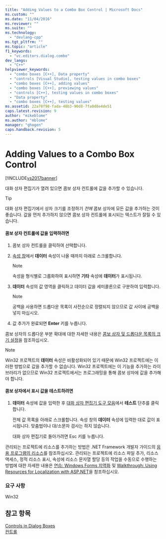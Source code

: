 ```yaml
---
title: "Adding Values to a Combo Box Control | Microsoft Docs"
ms.custom: ""
ms.date: "11/04/2016"
ms.reviewer: ""
ms.suite: ""
ms.technology: 
  - "devlang-cpp"
ms.tgt_pltfrm: ""
ms.topic: "article"
f1_keywords: 
  - "vc.editors.dialog.combo"
dev_langs: 
  - "C++"
helpviewer_keywords: 
  - "combo boxes [C++], Data property"
  - "controls [Visual Studio], testing values in combo boxes"
  - "combo boxes [C++], adding values"
  - "combo boxes [C++], previewing values"
  - "controls [C++], testing values in combo boxes"
  - "Data property"
  - "combo boxes [C++], testing values"
ms.assetid: 22a78f98-fada-48b3-90d8-7fa0d8e4de51
caps.latest.revision: 9
author: "mikeblome"
ms.author: "mblome"
manager: "ghogen"
caps.handback.revision: 5
---
```

# Adding Values to a Combo Box Control
[!INCLUDE[vs2017banner](../assembler/inline/includes/vs2017banner.md)]

대화 상자 편집기가 열려 있으면 콤보 상자 컨트롤에 값을 추가할 수 있습니다.  
  
> [!TIP]
>  대화 상자 편집기에서 상자 크기를 조정하기 *전에* 콤보 상자에 모든 값을 추가하는 것이 좋습니다. 값을 먼저 추가하지 않으면 콤보 상자 컨트롤에 표시되는 텍스트가 잘릴 수 있습니다.  
  
#### 콤보 상자 컨트롤에 값을 입력하려면  
  
1.  콤보 상자 컨트롤을 클릭하여 선택합니다.  
  
2.  [속성 창](../Topic/Properties%20Window.md)에서 **데이터** 속성이 나올 때까지 아래로 스크롤합니다.  
  
    > [!NOTE]
    >  속성을 형식별로 그룹화하여 표시하면 **기타** 속성에 **데이터**가 표시됩니다.  
  
3.  **데이터** 속성의 값 영역을 클릭하고 데이터 값을 세미콜론으로 구분하여 입력합니다.  
  
    > [!NOTE]
    >  공백을 사용하면 드롭다운 목록이 사전순으로 정렬되지 않으므로 값 사이에 공백을 넣지 마십시오.  
  
4.  값 추가가 완료되면 **Enter** 키를 누릅니다.  
  
 콤보 상자의 드롭다운 부분 확대에 대한 자세한 내용은 [콤보 상자 및 드롭다운 목록의 크기 설정](../mfc/setting-the-size-of-the-combo-box-and-its-drop-down-list.md)을 참조하십시오.  
  
> [!NOTE]
>  Win32 프로젝트의 **데이터** 속성은 비활성화되어 있기 때문에 Win32 프로젝트에는 이러한 방법으로 값을 추가할 수 없습니다.  Win32 프로젝트에는 이 기능을 추가하는 라이브러리가 없으므로 Win32 프로젝트에서는 프로그래밍을 통해 콤보 상자에 값을 추가해야 합니다.  
  
#### 콤보 상자에서 표시 값을 테스트하려면  
  
1.  **데이터** 속성에 값을 입력한 후 [대화 상자 편집기 도구 모음](../mfc/showing-or-hiding-the-dialog-editor-toolbar.md)에서 **테스트** 단추를 클릭합니다.  
  
     전체 값 목록을 아래로 스크롤합니다.  속성 창의 **데이터** 속성에 입력한 대로 값이 표시됩니다.  맞춤법이나 대\/소문자 검사는 하지 않습니다.  
  
     대화 상자 편집기로 돌아가려면 Esc 키를 누릅니다.  
  
 관리되는 프로젝트에 리소스를 추가하는 방법은 .NET Framework 개발자 가이드의 [응용 프로그램의 리소스](../Topic/Resources%20in%20Desktop%20Apps.md)를 참조하십시오. 관리되는 프로젝트에 리소스 파일 추가, 리소스 액세스, 정적 리소스 표시, 속성에 리소스 문자열 할당 등의 작업을 수동으로 수행하는 방법에 대한 자세한 내용은 [연습: Windows Forms 지역화](http://msdn.microsoft.com/ko-kr/9a96220d-a19b-4de0-9f48-01e5d82679e5) 및 [Walkthrough: Using Resources for Localization with ASP.NET](../Topic/Walkthrough:%20Using%20Resources%20for%20Localization%20with%20ASP.NET.md)을 참조하십시오.  
  
### 요구 사항  
 Win32  
  
## 참고 항목  
 [Controls in Dialog Boxes](../mfc/controls-in-dialog-boxes.md)   
 [컨트롤](../mfc/controls-mfc.md)